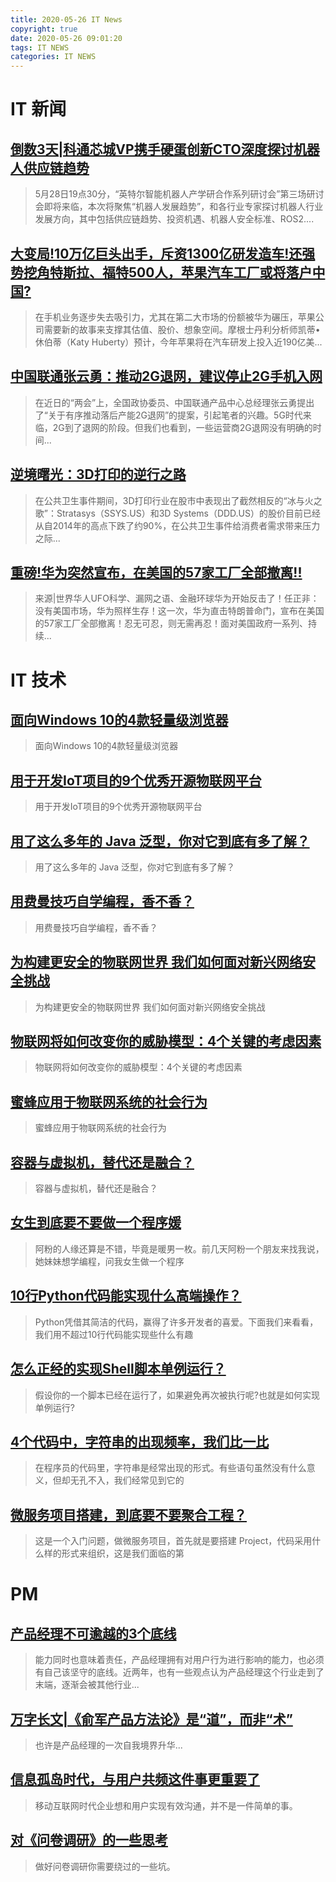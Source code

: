 ```yaml
---
title: 2020-05-26 IT News
copyright: true
date: 2020-05-26 09:01:20
tags: IT NEWS
categories: IT NEWS
---
```

# IT 新闻 
 ## [倒数3天|科通芯城VP携手硬蛋创新CTO深度探讨机器人供应链趋势](http://mp.weixin.qq.com/s?src=11&timestamp=1590453005&ver=2361&signature=u*iJanp3IBsLpOQcv8JJymZ9UXVzJqQ3xfL*jKqnbNBIGallya--cAvFy6D9C0vE79wrjkX9uffz4c0z-KWTQPw1JaXsTBHuahqiCJPMVFK1I2ERyXvSTS37o66X*uTU&new=1)
 > 5月28日19点30分，“英特尔智能机器人产学研合作系列研讨会”第三场研讨会即将来临，本次将聚焦“机器人发展趋势”，和各行业专家探讨机器人行业发展方向，其中包括供应链趋势、投资机遇、机器人安全标准、ROS2....
 ## [大变局!10万亿巨头出手，斥资1300亿研发造车!还强势挖角特斯拉、福特500人，苹果汽车工厂或将落户中国?](http://mp.weixin.qq.com/s?src=11&timestamp=1590453005&ver=2361&signature=YRW8dIZ-79p20PYwrH-BxUl3jgS4x1a6tg02sQY7S35nvDTRXXjnfyhBay5YOreraA47-4h0RqRPNjuSk3TvgxpnuyHorIMRQ5hJYN-CAZ2ETi*GXDaEsPhXzROH4wag&new=1)
 > 在手机业务逐步失去吸引力，尤其在第二大市场的份额被华为碾压，苹果公司需要新的故事来支撑其估值、股价、想象空间。摩根士丹利分析师凯蒂•休伯蒂（Katy Huberty）预计，今年苹果将在汽车研发上投入近190亿美...
 ## [中国联通张云勇：推动2G退网，建议停止2G手机入网](http://mp.weixin.qq.com/s?src=11&timestamp=1590453005&ver=2361&signature=Jpqet9U4RDn4nX63owU2CrjzLV4*SQAINQi6nZ-XDNfYnDfgop9Ls199se*VBO2aQVG*fnbVtJA7kzgooCE3bdfCSsh99410sS71x4r9Xzs9snPGKwcbHBsS3ZpoVQEZ&new=1)
 > 在近日的“两会”上，全国政协委员、中国联通产品中心总经理张云勇提出了“关于有序推动落后产能2G退网”的提案，引起笔者的兴趣。5G时代来临，2G到了退网的阶段。但我们也看到，一些运营商2G退网没有明确的时间...
 ## [逆境曙光：3D打印的逆行之路](http://mp.weixin.qq.com/s?src=11&timestamp=1590453005&ver=2361&signature=vNQqbnwFblqDRo13RaL2G0m5-sBfvRaqJl2o6yfWBaT9icjXTrzhSlg*KGmgfj1*jDDl1VWArBQ1jy4tHf4JVIYoS1uuRDeQOiGOFEifLFRsQxS5-91sM95J6dq4AenX&new=1)
 > 在公共卫生事件期间，3D打印行业在股市中表现出了截然相反的“冰与火之歌”：Stratasys（SSYS.US）和3D Systems（DDD.US）的股价目前已经从自2014年的高点下跌了约90%，在公共卫生事件给消费者需求带来压力之际...
 ## [重磅!华为突然宣布，在美国的57家工厂全部撤离!!](http://mp.weixin.qq.com/s?src=11&timestamp=1590453005&ver=2361&signature=CYk7CiVyFwt93oBlEM*7EdMKmgxBGAWZukM6Hfl7oyZBe4WeFvKlsvktoR3haFdaALtW8pdDoJIBHP-ynecGfzjOJJjl6dik9oXdILvDiDlA2Yt2KP81Exi5NEm6J7ue&new=1)
 > 来源|世界华人UFO科学、漏网之语、金融环球华为开始反击了！任正非：没有美国市场，华为照样生存！这一次，华为直击特朗普命门，宣布在美国的57家工厂全部撤离！忍无可忍，则无需再忍！面对美国政府一系列、持续...
# IT 技术 
 ## [面向Windows 10的4款轻量级浏览器](http://os.51cto.com/art/202005/617379.htm)
 > 面向Windows 10的4款轻量级浏览器
 ## [用于开发IoT项目的9个优秀开源物联网平台](http://iot.51cto.com/art/202005/617257.htm)
 > 用于开发IoT项目的9个优秀开源物联网平台
 ## [用了这么多年的 Java 泛型，你对它到底有多了解？](http://news.51cto.com/art/202005/617208.htm)
 > 用了这么多年的 Java 泛型，你对它到底有多了解？
 ## [用费曼技巧自学编程，香不香？](http://zhuanlan.51cto.com/art/202005/617290.htm)
 > 用费曼技巧自学编程，香不香？
 ## [为构建更安全的物联网世界 我们如何面对新兴网络安全挑战](http://iot.51cto.com/art/202005/617188.htm)
 > 为构建更安全的物联网世界 我们如何面对新兴网络安全挑战
 ## [物联网将如何改变你的威胁模型：4个关键的考虑因素](http://iot.51cto.com/art/202005/617174.htm)
 > 物联网将如何改变你的威胁模型：4个关键的考虑因素
 ## [蜜蜂应用于物联网系统的社会行为](http://iot.51cto.com/art/202005/617247.htm)
 > 蜜蜂应用于物联网系统的社会行为
 ## [容器与虚拟机，替代还是融合？](http://cloud.51cto.com/art/202005/617271.htm)
 > 容器与虚拟机，替代还是融合？
 ## [女生到底要不要做一个程序媛](http://news.51cto.com/art/202005/617386.htm)
 > 阿粉的人缘还算是不错，毕竟是暖男一枚。前几天阿粉一个朋友来找我说，她妹妹想学编程，问我女生做一个程序
 ## [10行Python代码能实现什么高端操作？](http://developer.51cto.com/art/202005/617384.htm)
 > Python凭借其简洁的代码，赢得了许多开发者的喜爱。下面我们来看看，我们用不超过10行代码能实现些什么有趣
 ## [怎么正经的实现Shell脚本单例运行？](http://developer.51cto.com/art/202005/617383.htm)
 > 假设你的一个脚本已经在运行了，如果避免再次被执行呢?也就是如何实现单例运行?
 ## [4个代码中，字符串的出现频率，我们比一比](http://developer.51cto.com/art/202005/617382.htm)
 > 在程序员的代码里，字符串是经常出现的形式。有些语句虽然没有什么意义，但却无孔不入，我们经常见到它的
 ## [微服务项目搭建，到底要不要聚合工程？](http://developer.51cto.com/art/202005/617381.htm)
 > 这是一个入门问题，做微服务项目，首先就是要搭建 Project，代码采用什么样的形式来组织，这是我们面临的第
# PM 
 ## [产品经理不可逾越的3个底线](http://www.woshipm.com/pmd/3899382.html)
 > 能力同时也意味着责任，产品经理拥有对用户行为进行影响的能力，也必须有自己该坚守的底线。近两年，也有一些观点认为产品经理这个行业走到了末端，逐渐会被其他行业...
 ## [万字长文|《俞军产品方法论》是“道”，而非“术”](http://www.chanpin100.com/article/111718)
 > 也许是产品经理的一次自我境界升华...
 ## [信息孤岛时代，与用户共频这件事更重要了](http://www.chanpin100.com/article/111719)
 > 移动互联网时代企业想和用户实现有效沟通，并不是一件简单的事。
 ## [对《问卷调研》的一些思考](http://www.chanpin100.com/article/111713)
 > 做好问卷调研你需要绕过的一些坑。

    